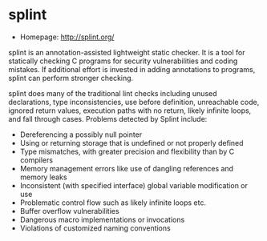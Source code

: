 # splint

* Homepage: http://splint.org/

splint is an annotation-assisted lightweight static checker.  It is a tool
 for statically checking C programs for security vulnerabilities and coding
 mistakes.  If additional effort is invested in adding annotations to
 programs, splint can perform stronger checking.

 splint does many of the traditional lint checks including unused
 declarations, type inconsistencies, use before definition, unreachable
 code, ignored return values, execution paths with no return, likely
 infinite loops, and fall through cases.  Problems detected by Splint
 include:

  * Dereferencing a possibly null pointer
  * Using or returning storage that is undefined or not properly defined
  * Type mismatches, with greater precision and flexibility than by C compilers
  * Memory management errors like use of dangling references and memory leaks
  * Inconsistent (with specified interface) global variable modification or use
  * Problematic control flow such as likely infinite loops etc.
  * Buffer overflow vulnerabilities
  * Dangerous macro implementations or invocations
  * Violations of customized naming conventions
